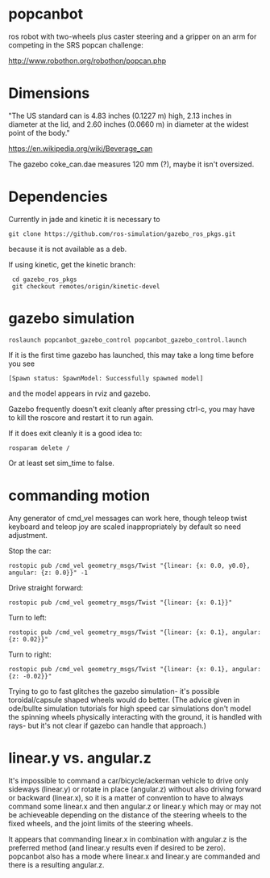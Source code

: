 # popcanbot

ros robot with two-wheels plus caster steering and a gripper on an arm for competing in the SRS popcan challenge:

http://www.robothon.org/robothon/popcan.php

# Dimensions

"The US standard can is 4.83 inches (0.1227 m) high, 2.13 inches in diameter at the lid, and 2.60 inches (0.0660 m) in diameter at the widest point of the body."

https://en.wikipedia.org/wiki/Beverage_can

The gazebo coke_can.dae measures 120 mm (?), maybe it isn't oversized.

# Dependencies

Currently in jade and kinetic it is necessary to

    git clone https://github.com/ros-simulation/gazebo_ros_pkgs.git

because it is not available as a deb.

If using kinetic, get the kinetic branch:

     cd gazebo_ros_pkgs
     git checkout remotes/origin/kinetic-devel

# gazebo simulation

    roslaunch popcanbot_gazebo_control popcanbot_gazebo_control.launch

If it is the first time gazebo has launched, this may take a long time before you see

    [Spawn status: SpawnModel: Successfully spawned model]

and the model appears in rviz and gazebo.

Gazebo frequently doesn't exit cleanly after pressing ctrl-c, you may have to kill the roscore and restart it to run again.

If it does exit cleanly it is a good idea to:

    rosparam delete /

Or at least set sim_time to false.

# commanding motion

Any generator of cmd_vel messages can work here, though teleop twist keyboard and teleop joy are scaled inappropriately by default so need adjustment.

Stop the car:

    rostopic pub /cmd_vel geometry_msgs/Twist "{linear: {x: 0.0, y0.0}, angular: {z: 0.0}}" -1

Drive straight forward:

    rostopic pub /cmd_vel geometry_msgs/Twist "{linear: {x: 0.1}}"

Turn to left:

    rostopic pub /cmd_vel geometry_msgs/Twist "{linear: {x: 0.1}, angular: {z: 0.02}}"

Turn to right:

    rostopic pub /cmd_vel geometry_msgs/Twist "{linear: {x: 0.1}, angular: {z: -0.02}}"

Trying to go to fast glitches the gazebo simulation- it's possible toroidal/capsule shaped wheels would do better.
(The advice given in ode/bullte simulation tutorials for high speed car simulations don't model the spinning wheels physically interacting with the ground, it is handled with rays- but it's not clear if gazebo can handle that approach.)

# linear.y vs. angular.z

It's impossible to command a car/bicycle/ackerman vehicle to drive only sideways (linear.y) or rotate in place (angular.z) without also driving forward or backward (linear.x),
so it is a matter of convention to have to always command some linear.x and then angular.z or linear.y which may or may not be achieveable depending on the distance of the steering wheels to the fixed wheels, and the joint limits of the steering wheels.

It appears that commanding linear.x in combination with angular.z is the preferred method (and linear.y results even if desired to be zero).
popcanbot also has a mode where linear.x and linear.y are commanded and there is a resulting angular.z.

